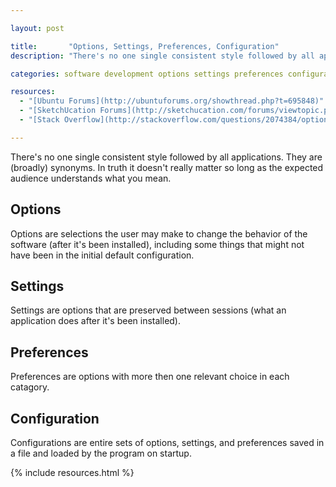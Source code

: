 ```yaml
---

layout: post

title:       "Options, Settings, Preferences, Configuration"
description: "There's no one single consistent style followed by all applications, but doesn't really matter so long as the expected audience understands what you mean."

categories: software development options settings preferences configuration

resources:
  - "[Ubuntu Forums](http://ubuntuforums.org/showthread.php?t=695848)"
  - "[SketchUcation Forums](http://sketchucation.com/forums/viewtopic.php?f=180&t=27737)"
  - "[Stack Overflow](http://stackoverflow.com/questions/2074384/options-settings-properties-configuration-preferences-when-and-why)"

---
```



There's no one single consistent style followed by all applications. They are (broadly) synonyms.
In truth it doesn't really matter so long as the expected audience understands what you mean.

	
## Options

Options are selections the user may make to change the behavior of the software (after it's been installed), including some things that might not have been in the initial default configuration.


## Settings

Settings are options that are preserved between sessions (what an application does after it's been installed).


## Preferences

Preferences are options with more then one relevant choice in each catagory.


## Configuration

Configurations are entire sets of options, settings, and preferences saved in a file and loaded by the program on startup.


{% include resources.html %}
